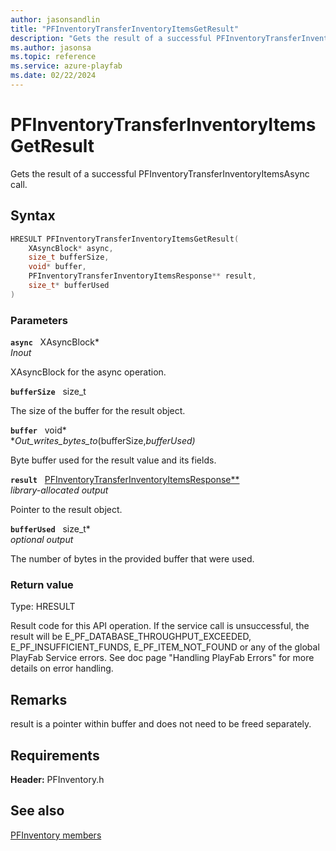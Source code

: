 ```yaml
---
author: jasonsandlin
title: "PFInventoryTransferInventoryItemsGetResult"
description: "Gets the result of a successful PFInventoryTransferInventoryItemsAsync call."
ms.author: jasonsa
ms.topic: reference
ms.service: azure-playfab
ms.date: 02/22/2024
---
```


# PFInventoryTransferInventoryItemsGetResult  

Gets the result of a successful PFInventoryTransferInventoryItemsAsync call.  

## Syntax  
  
```cpp
HRESULT PFInventoryTransferInventoryItemsGetResult(  
    XAsyncBlock* async,  
    size_t bufferSize,  
    void* buffer,  
    PFInventoryTransferInventoryItemsResponse** result,  
    size_t* bufferUsed  
)  
```  
  
### Parameters  
  
**`async`** &nbsp; XAsyncBlock*  
*_Inout_*  
  
XAsyncBlock for the async operation.  
  
**`bufferSize`** &nbsp; size_t  
  
The size of the buffer for the result object.  
  
**`buffer`** &nbsp; void*  
*_Out_writes_bytes_to_(bufferSize,*bufferUsed)*  
  
Byte buffer used for the result value and its fields.  
  
**`result`** &nbsp; [PFInventoryTransferInventoryItemsResponse**](../../pfinventorytypes/structs/pfinventorytransferinventoryitemsresponse.md)  
*library-allocated output*  
  
Pointer to the result object.  
  
**`bufferUsed`** &nbsp; size_t*  
*optional output*  
  
The number of bytes in the provided buffer that were used.  
  
  
### Return value
Type: HRESULT
  
Result code for this API operation. If the service call is unsuccessful, the result will be E_PF_DATABASE_THROUGHPUT_EXCEEDED, E_PF_INSUFFICIENT_FUNDS, E_PF_ITEM_NOT_FOUND or any of the global PlayFab Service errors. See doc page "Handling PlayFab Errors" for more details on error handling.
  
## Remarks  
  
result is a pointer within buffer and does not need to be freed separately.
  
## Requirements  
  
**Header:** PFInventory.h
  
## See also  
[PFInventory members](../pfinventory_members.md)  

  
  
